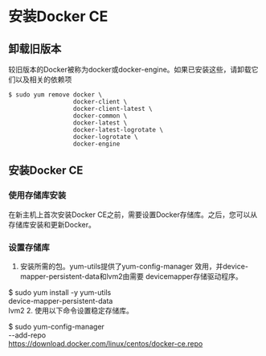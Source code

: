 # 安装Docker CE

## 卸载旧版本
较旧版本的Docker被称为docker或docker-engine。如果已安装这些，请卸载它们以及相关的依赖项

```
$ sudo yum remove docker \
                  docker-client \
                  docker-client-latest \
                  docker-common \
                  docker-latest \
                  docker-latest-logrotate \
                  docker-logrotate \
                  docker-engine
```
## 安装Docker CE
### 使用存储库安装
在新主机上首次安装Docker CE之前，需要设置Docker存储库。之后，您可以从存储库安装和更新Docker。
### 设置存储库
1. 安装所需的包。yum-utils提供了yum-config-manager 效用，并device-mapper-persistent-data和lvm2由需要 devicemapper存储驱动程序。

$ sudo yum install -y yum-utils \
  device-mapper-persistent-data \
  lvm2
2. 使用以下命令设置稳定存储库。

$ sudo yum-config-manager \
    --add-repo \
    https://download.docker.com/linux/centos/docker-ce.repo
